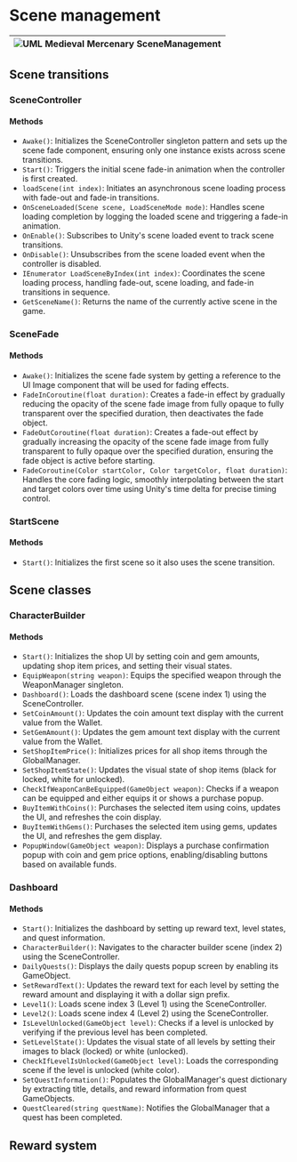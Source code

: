 # Scene management

|![UML Medieval Mercenary SceneManagement](https://github.com/user-attachments/assets/fffab583-b211-43fd-91c1-12d38d647d38)|
|-|

## Scene transitions
### SceneController
#### Methods
-  `Awake()`: Initializes the SceneController singleton pattern and sets up the scene fade component, ensuring only one instance exists across scene transitions.
-  `Start()`: Triggers the initial scene fade-in animation when the controller is first created.
-  `loadScene(int index)`: Initiates an asynchronous scene loading process with fade-out and fade-in transitions.
-  `OnSceneLoaded(Scene scene, LoadSceneMode mode)`: Handles scene loading completion by logging the loaded scene and triggering a fade-in animation.
-  `OnEnable()`: Subscribes to Unity's scene loaded event to track scene transitions.
-  `OnDisable()`: Unsubscribes from the scene loaded event when the controller is disabled.
-  `IEnumerator LoadSceneByIndex(int index)`: Coordinates the scene loading process, handling fade-out, scene loading, and fade-in transitions in sequence.
-  `GetSceneName()`: Returns the name of the currently active scene in the game.
### SceneFade
#### Methods
-  `Awake()`: Initializes the scene fade system by getting a reference to the UI Image component that will be used for fading effects.
-  `FadeInCoroutine(float duration)`: Creates a fade-in effect by gradually reducing the opacity of the scene fade image from fully opaque to fully transparent over the specified duration, then deactivates the fade object.
-  `FadeOutCoroutine(float duration)`: Creates a fade-out effect by gradually increasing the opacity of the scene fade image from fully transparent to fully opaque over the specified duration, ensuring the fade object is active before starting.
-  `FadeCoroutine(Color startColor, Color targetColor, float duration)`: Handles the core fading logic, smoothly interpolating between the start and target colors over time using Unity's time delta for precise timing control.
### StartScene
#### Methods
-  `Start()`: Initializes the first scene so it also uses the scene transition.

## Scene classes
### CharacterBuilder
#### Methods
-  `Start()`: Initializes the shop UI by setting coin and gem amounts, updating shop item prices, and setting their visual states.
-  `EquipWeapon(string weapon)`: Equips the specified weapon through the WeaponManager singleton.
-  `Dashboard()`: Loads the dashboard scene (scene index 1) using the SceneController.
-  `SetCoinAmount()`: Updates the coin amount text display with the current value from the Wallet.
-  `SetGemAmount()`: Updates the gem amount text display with the current value from the Wallet.
-  `SetShopItemPrice()`: Initializes prices for all shop items through the GlobalManager.
-  `SetShopItemState()`: Updates the visual state of shop items (black for locked, white for unlocked).
-  `CheckIfWeaponCanBeEquipped(GameObject weapon)`: Checks if a weapon can be equipped and either equips it or shows a purchase popup.
-  `BuyItemWithCoins()`: Purchases the selected item using coins, updates the UI, and refreshes the coin display.
-  `BuyItemWithGems()`: Purchases the selected item using gems, updates the UI, and refreshes the gem display.
-  `PopupWindow(GameObject weapon)`: Displays a purchase confirmation popup with coin and gem price options, enabling/disabling buttons based on available funds.
### Dashboard
#### Methods
-  `Start()`: Initializes the dashboard by setting up reward text, level states, and quest information.
-  `CharacterBuilder()`: Navigates to the character builder scene (index 2) using the SceneController.
-  `DailyQuests()`: Displays the daily quests popup screen by enabling its GameObject.
-  `SetRewardText()`: Updates the reward text for each level by setting the reward amount and displaying it with a dollar sign prefix.
-  `Level1()`: Loads scene index 3 (Level 1) using the SceneController.
-  `Level2()`: Loads scene index 4 (Level 2) using the SceneController.
-  `IsLevelUnlocked(GameObject level)`: Checks if a level is unlocked by verifying if the previous level has been completed.
-  `SetLevelState()`: Updates the visual state of all levels by setting their images to black (locked) or white (unlocked).
-  `CheckIfLevelIsUnlocked(GameObject level)`: Loads the corresponding scene if the level is unlocked (white color).
-  `SetQuestInformation()`: Populates the GlobalManager's quest dictionary by extracting title, details, and reward information from quest GameObjects.
-  `QuestCleared(string questName)`: Notifies the GlobalManager that a quest has been completed.

## Reward system
